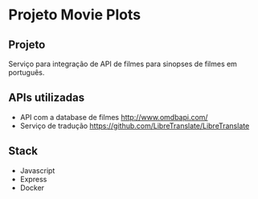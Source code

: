 # Projeto Movie Plots

## Projeto

Serviço para integração de API de filmes para sinopses de filmes em português.

## APIs utilizadas

- API com a database de filmes http://www.omdbapi.com/
- Serviço de tradução https://github.com/LibreTranslate/LibreTranslate

## Stack

- Javascript
- Express
- Docker